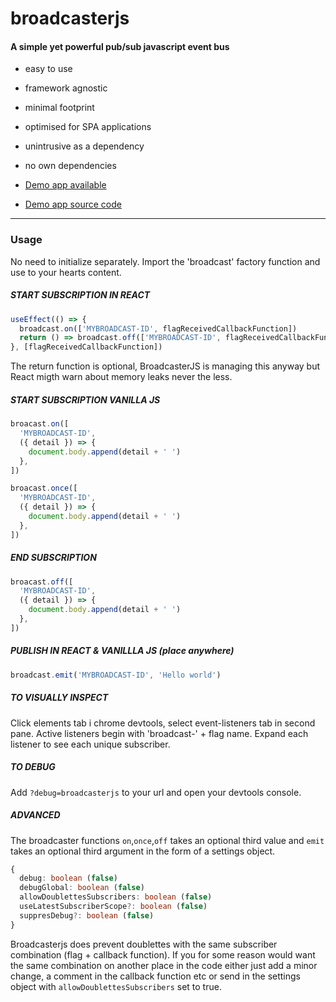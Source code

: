 # broadcasterjs

#### A simple yet powerful pub/sub javascript event bus

- easy to use
- framework agnostic
- minimal footprint
- optimised for SPA applications
- unintrusive as a dependency
- no own dependencies

- [Demo app available](http://broadcasterjs.hervy.se)
- [Demo app source code](https://github.com/nicatspark/broadcasterjs-demo-app)

---

### Usage

No need to initialize separately. Import the 'broadcast' factory function and use to your hearts content.

##### START SUBSCRIPTION IN REACT

```typescript
useEffect(() => {
  broadcast.on(['MYBROADCAST-ID', flagReceivedCallbackFunction])
  return () => broadcast.off(['MYBROADCAST-ID', flagReceivedCallbackFunction])
}, [flagReceivedCallbackFunction])
```

The return function is optional, BroadcasterJS is managing this anyway but React migth warn about memory leaks never the less.

##### START SUBSCRIPTION VANILLA JS

```typescript
broacast.on([
  'MYBROADCAST-ID',
  ({ detail }) => {
    document.body.append(detail + ' ')
  },
])
```

```typescript
broacast.once([
  'MYBROADCAST-ID',
  ({ detail }) => {
    document.body.append(detail + ' ')
  },
])
```

##### END SUBSCRIPTION

```typescript
broacast.off([
  'MYBROADCAST-ID',
  ({ detail }) => {
    document.body.append(detail + ' ')
  },
])
```

##### PUBLISH IN REACT & VANILLLA JS (place anywhere)

```typescript
broadcast.emit('MYBROADCAST-ID', 'Hello world')
```

##### TO VISUALLY INSPECT

Click elements tab i chrome devtools,
select event-listeners tab in second pane.
Active listeners begin with 'broadcast-' + flag name. Expand each listener to see each unique subscriber.

##### TO DEBUG

Add `?debug=broadcasterjs` to your url and open your devtools console.

##### ADVANCED

The broadcaster functions `on`,`once`,`off` takes an optional third value and `emit` takes an optional third argument in the form of a settings object.

```typescript
{
  debug: boolean (false)
  debugGlobal: boolean (false)
  allowDoublettesSubscribers: boolean (false)
  useLatestSubscriberScope?: boolean (false)
  suppresDebug?: boolean (false)
}
```

Broadcasterjs does prevent doublettes with the same subscriber combination (flag + callback function). If you for some reason would want the same combination on another place in the code either just add a minor change, a comment in the callback function etc or send in the settings object with `allowDoublettesSubscribers` set to true.
